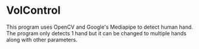 # VolControl
This program uses OpenCV and Google's Mediapipe to detect human hand. The program only detects 1 hand but it can be changed to multiple hands along with other parameters. 
